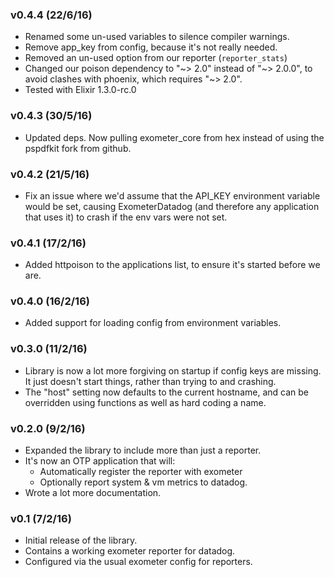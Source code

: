 ### v0.4.4 (22/6/16)

- Renamed some un-used variables to silence compiler warnings.
- Remove app_key from config, because it's not really needed.
- Removed an un-used option from our reporter (`reporter_stats`)
- Changed our poison dependency to "~> 2.0" instead of "~> 2.0.0", to avoid
  clashes with phoenix, which requires "~> 2.0".
- Tested with Elixir 1.3.0-rc.0

### v0.4.3 (30/5/16)

- Updated deps. Now pulling exometer_core from hex instead of using the
  pspdfkit fork from github.

### v0.4.2 (21/5/16)

- Fix an issue where we'd assume that the API_KEY environment variable would be
  set, causing ExometerDatadog (and therefore any application that uses it) to
  crash if the env vars were not set.

### v0.4.1 (17/2/16)

- Added httpoison to the applications list, to ensure it's started before we
  are.

### v0.4.0 (16/2/16)

- Added support for loading config from environment variables.

### v0.3.0 (11/2/16)

- Library is now a lot more forgiving on startup if config keys are missing.
  It just doesn't start things, rather than trying to and crashing.
- The "host" setting now defaults to the current hostname, and can be
  overridden using functions as well as hard coding a name.

### v0.2.0 (9/2/16)

- Expanded the library to include more than just a reporter.
- It's now an OTP application that will:
  - Automatically register the reporter with exometer
  - Optionally report system & vm metrics to datadog.
- Wrote a lot more documentation.

### v0.1 (7/2/16)

- Initial release of the library.
- Contains a working exometer reporter for datadog.
- Configured via the usual exometer config for reporters.
